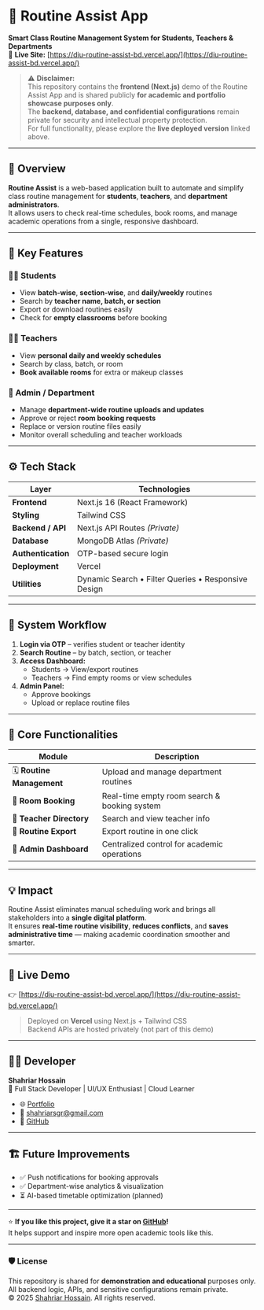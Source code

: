 # 🧭 Routine Assist App  
**Smart Class Routine Management System for Students, Teachers & Departments**  
📍 **Live Site:** [https://diu-routine-assist-bd.vercel.app/](https://diu-routine-assist-bd.vercel.app/)

> ⚠️ **Disclaimer:**  
> This repository contains the **frontend (Next.js)** demo of the Routine Assist App and is shared publicly **for academic and portfolio showcase purposes only**.  
> The **backend, database, and confidential configurations** remain private for security and intellectual property protection.  
> For full functionality, please explore the **live deployed version** linked above.

---

## 🧠 Overview
**Routine Assist** is a web-based application built to automate and simplify class routine management for **students**, **teachers**, and **department administrators**.  
It allows users to check real-time schedules, book rooms, and manage academic operations from a single, responsive dashboard.

---

## 🎯 Key Features

### 👨‍🎓 Students
- View **batch-wise**, **section-wise**, and **daily/weekly** routines  
- Search by **teacher name, batch, or section**  
- Export or download routines easily  
- Check for **empty classrooms** before booking  

### 👨‍🏫 Teachers
- View **personal daily and weekly schedules**  
- Search by class, batch, or room  
- **Book available rooms** for extra or makeup classes  

### 🏫 Admin / Department
- Manage **department-wide routine uploads and updates**  
- Approve or reject **room booking requests**  
- Replace or version routine files easily  
- Monitor overall scheduling and teacher workloads  

---

## ⚙️ Tech Stack

| Layer | Technologies |
|-------|---------------|
| **Frontend** | Next.js 16 (React Framework) |
| **Styling** | Tailwind CSS |
| **Backend / API** | Next.js API Routes *(Private)* |
| **Database** | MongoDB Atlas *(Private)* |
| **Authentication** | OTP-based secure login |
| **Deployment** | Vercel |
| **Utilities** | Dynamic Search • Filter Queries • Responsive Design |

---

## 🧩 System Workflow

1. **Login via OTP** – verifies student or teacher identity  
2. **Search Routine** – by batch, section, or teacher  
3. **Access Dashboard:**  
   - Students → View/export routines  
   - Teachers → Find empty rooms or view schedules  
4. **Admin Panel:**  
   - Approve bookings  
   - Upload or replace routine files  

---

## 🚀 Core Functionalities

| Module | Description |
|---------|--------------|
| 🗓️ **Routine Management** | Upload and manage department routines |
| 🏫 **Room Booking** | Real-time empty room search & booking system |
| 👥 **Teacher Directory** | Search and view teacher info |
| 📘 **Routine Export** | Export routine in one click |
| 🧾 **Admin Dashboard** | Centralized control for academic operations |

---

## 💡 Impact
Routine Assist eliminates manual scheduling work and brings all stakeholders into a **single digital platform**.  
It ensures **real-time routine visibility**, **reduces conflicts**, and **saves administrative time** — making academic coordination smoother and smarter.

---


## 🔗 Live Demo
👉 [https://diu-routine-assist-bd.vercel.app/](https://diu-routine-assist-bd.vercel.app/)

> Deployed on **Vercel** using Next.js + Tailwind CSS  
> Backend APIs are hosted privately (not part of this demo)

---

## 👨‍💻 Developer
**Shahriar Hossain**  
🚀 Full Stack Developer | UI/UX Enthusiast | Cloud Learner  
- 🌐 [Portfolio](https://shahriarbd10.github.io)  
- 📧 [shahriarsgr@gmail.com](mailto:shahriarsgr@gmail.com)  
- 🧱 [GitHub](https://github.com/shahriarbd10)

---

## 🏗️ Future Improvements
- ✅ Push notifications for booking approvals  
- ✅ Department-wise analytics & visualization  
- ⏳ AI-based timetable optimization (planned)  

---

⭐ **If you like this project, give it a star on [GitHub](https://github.com/shahriarbd10)!**  
It helps support and inspire more open academic tools like this.

---

### 🛡️ License
This repository is shared for **demonstration and educational** purposes only.  
All backend logic, APIs, and sensitive configurations remain private.  
© 2025 [Shahriar Hossain](https://github.com/shahriarbd10). All rights reserved.
